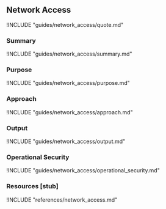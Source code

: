 ## Network Access

!INCLUDE "guides/network_access/quote.md"

### Summary

!INCLUDE "guides/network_access/summary.md"

### Purpose 

!INCLUDE "guides/network_access/purpose.md"

### Approach

!INCLUDE "guides/network_access/approach.md"

### Output

!INCLUDE "guides/network_access/output.md"

### Operational Security

!INCLUDE "guides/network_access/operational_security.md"

### Resources [stub]

!INCLUDE "references/network_access.md"
